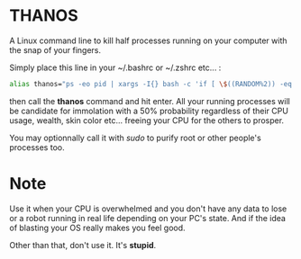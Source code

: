 # THANOS

A Linux command line to kill half processes running on your computer with the snap of your fingers.

Simply place this line in your ~/.bashrc or ~/.zshrc etc... :

```bash
alias thanos="ps -eo pid | xargs -I{} bash -c 'if [ \$((RANDOM%2)) -eq 0 ]; then echo \"{} dies\" && kill -9 {}; else echo \"{} lives\";fi'"
```

then call the **thanos** command and hit enter. All your running processes will be candidate for immolation with a 50% probability regardless of their CPU usage, wealth, skin color etc... freeing your CPU for the others to prosper.

You may optionnally call it with *sudo* to purify root or other people's processes too.

# Note

Use it when your CPU is overwhelmed and you don't have any data to lose or a robot running in real life depending on your PC's state.
And if the idea of blasting your OS really makes you feel good.

Other than that, don't use it. It's **stupid**.
